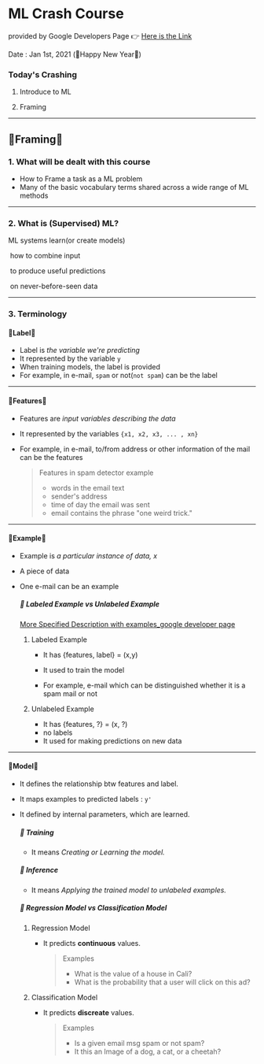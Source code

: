 # ML Crash Course 

provided by Google Developers Page 👉 [Here is the Link](https://developers.google.com/machine-learning/crash-course)

Date : Jan 1st, 2021 (🎉Happy New Year🎉)

### Today's Crashing

1. Introduce to ML

2. Framing

------

## 🌻Framing🌻

### 1. What will be dealt with this course

- How to Frame a task as a ML problem
- Many of the basic vocabulary terms shared across a wide range of ML methods

-----------

### 2. What is (Supervised) ML?

ML systems learn(or create models)

​	how to combine input

​		to produce useful predictions

​			on never-before-seen data

------------

### 3. Terminology

#### 🌴Label🌴

- Label is *the variable we're predicting*
- It represented by the variable `y`
- When training models, the label is provided
- For example, in e-mail, `spam` or not(`not spam`) can be the label 

-------

#### 🌴Features🌴

- Features are *input variables describing the data*

- It represented by the variables `{x1, x2, x3, ... , xn}`

- For example, in e-mail, to/from address or other information of the mail can be the features

  > Features in spam detector example
  >
  > - words in the email text
  > - sender's address
  > - time of day the email was sent
  > - email contains the phrase "one weird trick."

------

#### 🌴Example🌴

- Example is *a particular instance of data, x*

- A piece of data

- One e-mail can be an example

  ##### 🌱 **Labeled Example vs Unlabeled Example**

  [More Specified Description with examples_google developer page](https://developers.google.com/machine-learning/crash-course/framing/ml-terminology#examples)

   1. Labeled Example

      - It has {features, label} = (x,y)

      - It used to train the model
      - For example, e-mail which can be distinguished whether it is a spam mail or not

  2. Unlabeled Example

     - It has {features, ?} = (x, ?)
     - no labels
     - It used for making predictions on new data

-----

#### 🌴Model🌴

- It defines the relationship btw features and label.

- It maps examples to predicted labels : `y'`

- It defined by internal parameters, which are learned.

  ##### 🌱 Training

  - It means *Creating or Learning the model.*

  ##### 🌱 Inference

  - It means *Applying the trained model to unlabeled examples.*

  ##### 🌱 Regression Model vs Classification Model

  1. Regression Model

     - It predicts **continuous** values.

       > Examples
       >
       > - What is the value of a house in Cali?
       > - What is the probability that a user will click on this ad?

  2. Classification Model

     - It predicts **discreate** values.

       >  Examples
       >
       > - Is a given email msg spam or not spam?
       > - It this an Image of a dog, a cat, or a cheetah?


